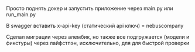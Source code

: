 Просто поднять докер и запустить приложение через main.py или run_main.py

В swagger вставить x-api-key (статический api ключ) = nebuscompany

Сделал миграции через алембик, но также все подгружается (модели и фикстуры) через лайфстпэн, исключительно, для для быстрой проверки
